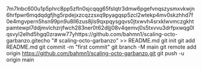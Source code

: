 7m7lnbc600u1p5phrc8pp5zfln0sjcqqg65fslqtr3dmw6pgefvnqszysmxvkwjn6hrfpwr6mqdqdgfjhg5rpdejxzcqzzsxq9pyagqsp5zcl2wtekp4mv0skzhhd7f0e4mgvpern5hsn99pn9u8ll6zus8jls9qxpqysgqvs0jtxwvh4srxklwvmczgkhtpamtewpl7ddjmvlchzrjfwch283ner0t62dljj08v4qemvj0s5txvvu3drfpxwqg0lqsvyl2elhd5hgq0zraww77yhttps://github.com/bahmn1/scaling-octo-garbanzo.gitecho "# scaling-octo-garbanzo" >> README.md
git init
git add README.md
git commit -m "first commit"
git branch -M main
git remote add origin https://github.com/bahmn1/scaling-octo-garbanzo.git
git push -u origin main
